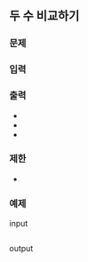 ## 두 수 비교하기

### 문제



### 입력



### 출력



- 
- 
- 

### 제한 

- 

### 예제

input
``` 
```
output
``` 
```

